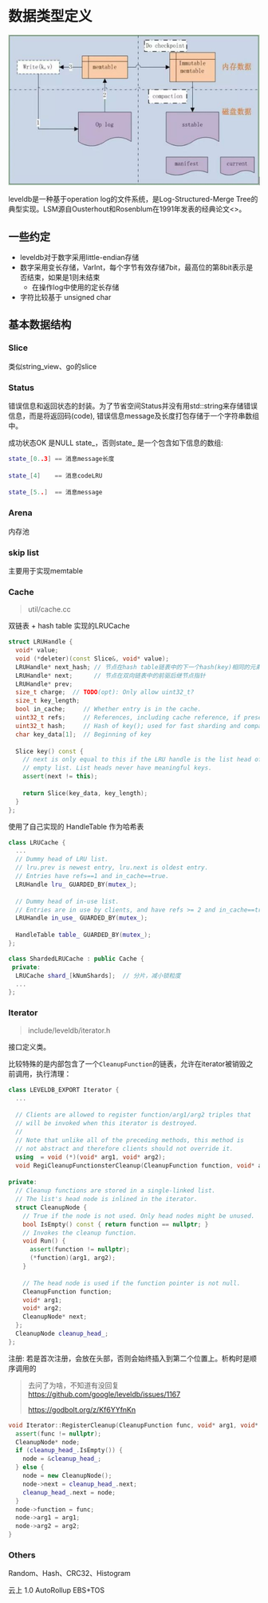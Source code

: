 # 数据类型定义

![leveldb 基本框架](https://raw.githubusercontent.com/TDAkory/ImageResources/main/img/leveldb.png)

leveldb是一种基于operation log的文件系统，是Log-Structured-Merge Tree的典型实现。LSM源自Ousterhout和Rosenblum在1991年发表的经典论文<<The Design and Implementation of a Log-Structured File System >>。
## 一些约定

* leveldb对于数字采用little-endian存储
* 数字采用变长存储，VarInt，每个字节有效存储7bit，最高位的第8bit表示是否结束，如果是1则未结束
  * 在操作log中使用的定长存储
* 字符比较基于 unsigned char

## 基本数据结构

### Slice

类似string_view、go的slice

### Status

错误信息和返回状态的封装。为了节省空间Status并没有用std::string来存储错误信息，而是将返回码(code), 错误信息message及长度打包存储于一个字符串数组中。

成功状态OK 是NULL state_，否则state_ 是一个包含如下信息的数组:

```cpp
state_[0..3] == 消息message长度 

state_[4]    == 消息codeLRU

state_[5..]  == 消息message 
```

### Arena

内存池

### skip list

主要用于实现memtable

### Cache

> util/cache.cc

双链表 + hash table 实现的LRUCache

```cpp
struct LRUHandle {
  void* value;
  void (*deleter)(const Slice&, void* value);
  LRUHandle* next_hash; // 节点在hash table链表中的下一个hash(key)相同的元素
  LRUHandle* next;      // 节点在双向链表中的前驱后继节点指针
  LRUHandle* prev;
  size_t charge;  // TODO(opt): Only allow uint32_t?
  size_t key_length;
  bool in_cache;     // Whether entry is in the cache.
  uint32_t refs;     // References, including cache reference, if present.
  uint32_t hash;     // Hash of key(); used for fast sharding and comparisons
  char key_data[1];  // Beginning of key

  Slice key() const {
    // next is only equal to this if the LRU handle is the list head of an
    // empty list. List heads never have meaningful keys.
    assert(next != this);

    return Slice(key_data, key_length);
  }
};
```

使用了自己实现的 HandleTable 作为哈希表

```cpp
class LRUCache {
  ...
  // Dummy head of LRU list.
  // lru.prev is newest entry, lru.next is oldest entry.
  // Entries have refs==1 and in_cache==true.
  LRUHandle lru_ GUARDED_BY(mutex_);

  // Dummy head of in-use list.
  // Entries are in use by clients, and have refs >= 2 and in_cache==true.
  LRUHandle in_use_ GUARDED_BY(mutex_);

  HandleTable table_ GUARDED_BY(mutex_);
};
```

```cpp
class ShardedLRUCache : public Cache {
 private:
  LRUCache shard_[kNumShards];  // 分片，减小锁粒度
  ...
};
```

### Iterator

> include/leveldb/iterator.h

接口定义类。

比较特殊的是内部包含了一个`CleanupFunction`的链表，允许在iterator被销毁之前调用，执行清理：

```cpp
class LEVELDB_EXPORT Iterator {
  ...

  // Clients are allowed to register function/arg1/arg2 triples that
  // will be invoked when this iterator is destroyed.
  //
  // Note that unlike all of the preceding methods, this method is
  // not abstract and therefore clients should not override it.
  using  = void (*)(void* arg1, void* arg2);
  void RegiCleanupFunctionsterCleanup(CleanupFunction function, void* arg1, void* arg2);

private:
  // Cleanup functions are stored in a single-linked list.
  // The list's head node is inlined in the iterator.
  struct CleanupNode {
    // True if the node is not used. Only head nodes might be unused.
    bool IsEmpty() const { return function == nullptr; }
    // Invokes the cleanup function.
    void Run() {
      assert(function != nullptr);
      (*function)(arg1, arg2);
    }

    // The head node is used if the function pointer is not null.
    CleanupFunction function;
    void* arg1;
    void* arg2;
    CleanupNode* next;
  };
  CleanupNode cleanup_head_;
};
```

注册: 若是首次注册，会放在头部，否则会始终插入到第二个位置上。析构时是顺序调用的 

> 去问了为啥，不知道有没回复  https://github.com/google/leveldb/issues/1167
>
> https://godbolt.org/z/Kf6YYfnKn

```cpp
void Iterator::RegisterCleanup(CleanupFunction func, void* arg1, void* arg2) {
  assert(func != nullptr);
  CleanupNode* node;
  if (cleanup_head_.IsEmpty()) {
    node = &cleanup_head_;
  } else {
    node = new CleanupNode();
    node->next = cleanup_head_.next;
    cleanup_head_.next = node;
  }
  node->function = func;
  node->arg1 = arg1;
  node->arg2 = arg2;
}
```

### Others

Random、Hash、CRC32、Histogram


云上 1.0 AutoRollup  EBS+TOS
